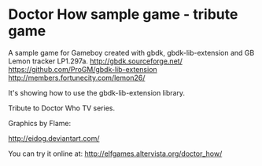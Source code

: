 Doctor How sample game - tribute game
=========

A sample game for Gameboy created with gbdk, gbdk-lib-extension and GB Lemon tracker LP1.297a.
http://gbdk.sourceforge.net/
https://github.com/ProGM/gbdk-lib-extension
http://members.fortunecity.com/lemon26/

It's showing how to use the gbdk-lib-extension library.


Tribute to Doctor Who TV series.


Graphics by Flame:

http://eidog.deviantart.com/



You can try it online at:
http://elfgames.altervista.org/doctor_how/

